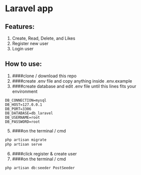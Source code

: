 # Laravel app

## Features:
1. Create, Read, Delete, and Likes
2. Register new user
3. Login user

## How to use:

1. ####clone / download this repo
2. ####create .env file and copy anything inside .env.example
3. ####create database and edit .env file until this lines fits your environment

``` env
DB_CONNECTION=mysql
DB_HOST=127.0.0.1 
DB_PORT=3306 
DB_DATABASE=db_laravel 
DB_USERNAME=root
DB_PASSWORD=root
```

5. ####on the terminal / cmd
```bash
php artisan migrate
php artisan serve
```
6. ####click register & create user
7. ####on the terminal / cmd
```bash
php artisan db:seeder PostSeeder
```

